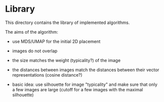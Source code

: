 # Library

This directory contains the library of implemented algorithms.

The aims of the algorithm:
- use MDS/UMAP for the initial 2D placement
- images do not overlap
- the size matches the weight (typicality?) of the image
- the distances between images match the distances between their vector representations (cosine distance?)

- basic idea: use silhouette for image "typicality" and make sure that only a few images are large (cutoff for a few images with the maximal silhouette)
